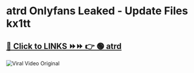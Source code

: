 
 # atrd Onlyfans Leaked - Update Files kx1tt

## <h2><a href="https://clipsfans.com/atrd&ref=git">🔗 Click to LINKS ⏩⏩ 👉 🟢 atrd </a></h2>

<a href="https://clipsfans.com/atrd&ref=git" rel="nofollow" data-target="animated-image.originalLink"><img src="https://i.ibb.co.com/xMMVF88/686577567.gif" alt="Viral Video Original" style="max-width: 100%; display: inline-block;" data-target="animated-image.originalImage"></a>

